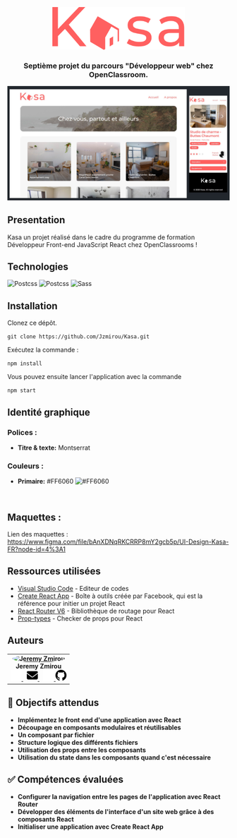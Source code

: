 <p align="center">
<img width="300" src="./src/assets/images/LOGO.svg">

</p>

<h3 align="center">
	Septième projet du parcours "Développeur web" chez OpenClassroom.
</h3>

![mockup](./images/screenshot.jpg)

## **Presentation**

Kasa un projet réalisé dans le cadre du programme de formation Développeur Front-end JavaScript React chez OpenClassrooms
!

## **Technologies**

<div style="margin: 1rem 0" > 
	<img src="https://img.shields.io/badge/React-20232A?style=for-the-badge&logo=react&logoColor=61DAFB" alt="Postcss"/>
	<img src="https://img.shields.io/badge/React_Router-CA4245?style=for-the-badge&logo=react-router&logoColor=white" alt="Postcss"/>
	<img src="https://img.shields.io/badge/Sass-CC6699?style=for-the-badge&logo=sass&logoColor=white" alt="Sass" />
</div>

## **Installation** ##

Clonez ce dépôt.
```terminal
git clone https://github.com/Jzmirou/Kasa.git
```
Exécutez la commande :
 ```terminal
npm install
``` 
Vous pouvez ensuite lancer l'application avec la commande 
```terminal
npm start
```
## **Identité graphique**

### **Polices :**

-   **Titre & texte:** Montserrat


### **Couleurs :**

-   **Primaire:** #FF6060 ![#FF6060](https://placehold.co/20x20/ff6060/ff6060.png)
<br>

## **Maquettes** :

Lien des maquettes : https://www.figma.com/file/bAnXDNqRKCRRP8mY2gcb5p/UI-Design-Kasa-FR?node-id=4%3A1

## **Ressources utilisées** ##

* [Visual Studio Code](https://code.visualstudio.com/) - Editeur de codes
* [Create React App](https://create-react-app.dev/) - Boîte à outils créée par Facebook, qui est la référence pour initier un projet React
* [React Router V6](https://reactrouter.com/) - Bibliothèque de routage pour React
* [Prop-types](https://github.com/facebook/prop-types) - Checker de props pour React


## **Auteurs**

<b>
<table>
	<tbody>
		<tr>
			<td align="center">
				<a href="https://github.com/Jzmirou">	  	
					<img style="border-radius: 50%" src="https://avatars.githubusercontent.com/u/37706002" width="100px;" alt="Jeremy Zmirou"/>
				</a>
				<br />
				<span style="padding-bottom: 6px;">Jeremy Zmirou</span>
				<br/>
				<a style="margin-right: 8px" href="mailto:j.zmirou@gmail.com#gh-dark-mode-only">
					<img width="25" src="./images/envelope-solid-white.svg#gh-dark-mode-only">
				</a>
				<a style="margin-right: 8px" href="mailto:j.zmirou@gmail.com#gh-light-mode-only">
					<img width="25" src="./images/envelope-solid.svg#gh-light-mode-only" >		
				</a>
				<a href="https://github.com/Jzmirou#gh-dark-mode-only">
					<img width="25" src="./images/github-white.svg#gh-dark-mode-only">	
				</a>
				<a href="https://github.com/Jzmirou#gh-light-mode-only">
					<img width="25" src="./images/github.svg#gh-light-mode-only" >	
				</a>
			</td>
		</tr>
	</tbody>
</table>

## :dart: Objectifs attendus
-	Implémentez le front end d'une application avec React
-   Découpage en composants modulaires et réutilisables
-   Un composant par fichier
-   Structure logique des différents fichiers
-   Utilisation des props entre les composants
-  	Utilisation du state dans les composants quand c'est nécessaire

## :white_check_mark: Compétences évaluées
-   Configurer la navigation entre les pages de l'application avec React Router
-   Développer des éléments de l'interface d'un site web grâce à des composants React
-   Initialiser une application avec Create React App
